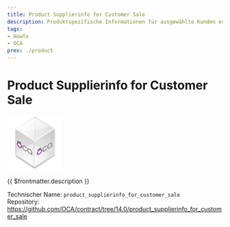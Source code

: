 ```yaml
---
title: Product Supplierinfo for Customer Sale
description: Produktspezifische Informationen für ausgewählte Kunden erfassen.
tags:
- HowTo
- OCA
prev: ./product
---
```

# Product Supplierinfo for Customer Sale
![icon_oca_app](attachments/icon_oca_app.png)

{{ $frontmatter.description }}

Technischer Name: `product_supplierinfo_for_customer_sale`\
Repository: <https://github.com/OCA/contract/tree/14.0/product_supplierinfo_for_customer_sale>
